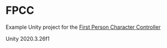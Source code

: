 # FPCC

Example Unity project for the [First Person Character Controller](https://assetstore.unity.com/packages/essentials/starter-assets-first-person-character-controller-196525)


Unity 2020.3.26f1
